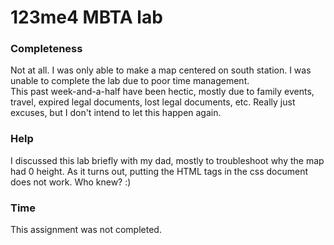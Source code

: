 # 123me4 MBTA lab
### Completeness
Not at all.  I was only able to make a map centered on south station.
I was unable to complete the lab due to poor time management.  
This past week-and-a-half have been hectic, mostly due to family events,
travel, expired legal documents, lost legal documents, etc.  Really just excuses,
but I don't intend to let this happen again.

### Help
I discussed this lab briefly with my dad, mostly to troubleshoot why the map 
had 0 height.  As it turns out, putting the HTML <style></style> tags in the css
document does not work.  Who knew?  :)

### Time
This assignment was not completed.
